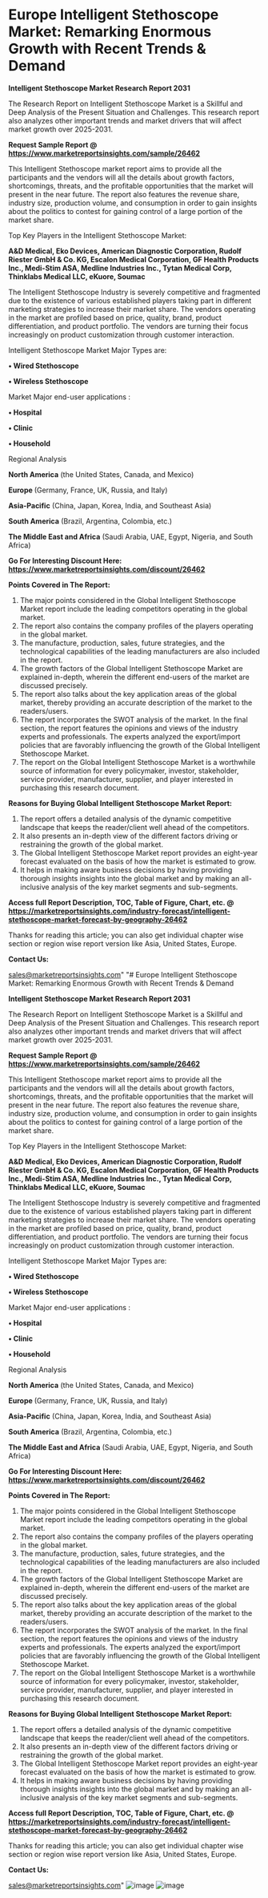  # Europe Intelligent Stethoscope Market: Remarking Enormous Growth with Recent Trends & Demand

<strong>Intelligent Stethoscope Market Research Report 2031</strong>

The Research Report on Intelligent Stethoscope Market is a Skillful and Deep Analysis of the Present Situation and Challenges. This research report also analyzes other important trends and market drivers that will affect market growth over 2025-2031.

<strong>Request Sample Report @ <a href=https://www.marketreportsinsights.com/sample/26462>https://www.marketreportsinsights.com/sample/26462</a></strong>

This Intelligent Stethoscope market report aims to provide all the participants and the vendors will all the details about growth factors, shortcomings, threats, and the profitable opportunities that the market will present in the near future. The report also features the revenue share, industry size, production volume, and consumption in order to gain insights about the politics to contest for gaining control of a large portion of the market share.

Top Key Players in the Intelligent Stethoscope Market:

<strong>A&D Medical, Eko Devices, American Diagnostic Corporation, Rudolf Riester GmbH & Co. KG, Escalon Medical Corporation, GF Health Products Inc., Medi-Stim ASA, Medline Industries Inc., Tytan Medical Corp, Thinklabs Medical LLC, eKuore, Soumac</strong>

The Intelligent Stethoscope Industry is severely competitive and fragmented due to the existence of various established players taking part in different marketing strategies to increase their market share. The vendors operating in the market are profiled based on price, quality, brand, product differentiation, and product portfolio. The vendors are turning their focus increasingly on product customization through customer interaction.

Intelligent Stethoscope Market Major Types are:

<strong>• Wired Stethoscope

• Wireless Stethoscope</strong>

Market Major end-user applications :

<strong>• Hospital

• Clinic

• Household</strong>

Regional Analysis

</u><strong><b>North America</b></strong> (the United States, Canada, and Mexico)

<strong><b>Europe </b></strong>(Germany, France, UK, Russia, and Italy)

<strong><b>Asia-Pacific</b></strong> (China, Japan, Korea, India, and Southeast Asia)

<strong><b>South America</b></strong> (Brazil, Argentina, Colombia, etc.)

<strong><b>The Middle East and Africa</b></strong> (Saudi Arabia, UAE, Egypt, Nigeria, and South Africa)

<strong>Go For Interesting Discount Here: <a href=https://www.marketreportsinsights.com/discount/26462>https://www.marketreportsinsights.com/discount/26462</a></strong>

<strong>Points Covered in The Report:</strong>
<ol>
  <li>The major points considered in the Global Intelligent Stethoscope Market report include the leading competitors operating in the global market.</li>
  <li>The report also contains the company profiles of the players operating in the global market.</li>
  <li>The manufacture, production, sales, future strategies, and the technological capabilities of the leading manufacturers are also included in the report.</li>
  <li>The growth factors of the Global Intelligent Stethoscope Market are explained in-depth, wherein the different end-users of the market are discussed precisely.</li>
  <li>The report also talks about the key application areas of the global market, thereby providing an accurate description of the market to the readers/users.</li>
  <li>The report incorporates the SWOT analysis of the market. In the final section, the report features the opinions and views of the industry experts and professionals. The experts analyzed the export/import policies that are favorably influencing the growth of the Global Intelligent Stethoscope Market.</li>
  <li>The report on the Global Intelligent Stethoscope Market is a worthwhile source of information for every policymaker, investor, stakeholder, service provider, manufacturer, supplier, and player interested in purchasing this research document.</li>
</ol>
<strong>Reasons for Buying Global Intelligent Stethoscope Market Report:</strong>

<ol>
  <li>The report offers a detailed analysis of the dynamic competitive landscape that keeps the reader/client well ahead of the competitors.</li>
  <li>It also presents an in-depth view of the different factors driving or restraining the growth of the global market.</li>
  <li>The Global Intelligent Stethoscope Market report provides an eight-year forecast evaluated on the basis of how the market is estimated to grow.</li>
  <li>It helps in making aware business decisions by having providing thorough insights insights into the global market and by making an all-inclusive analysis of the key market segments and sub-segments.</li>
</ol>
<strong>Access full Report Description, TOC, Table of Figure, Chart, etc. @ <a href=https://marketreportsinsights.com/industry-forecast/intelligent-stethoscope-market-forecast-by-geography-26462>https://marketreportsinsights.com/industry-forecast/intelligent-stethoscope-market-forecast-by-geography-26462</a></strong>


Thanks for reading this article; you can also get individual chapter wise section or region wise report version like Asia, United States, Europe.

<strong>Contact Us:</strong>

sales@marketreportsinsights.com"
"# Europe Intelligent Stethoscope Market: Remarking Enormous Growth with Recent Trends & Demand

<strong>Intelligent Stethoscope Market Research Report 2031</strong>

The Research Report on Intelligent Stethoscope Market is a Skillful and Deep Analysis of the Present Situation and Challenges. This research report also analyzes other important trends and market drivers that will affect market growth over 2025-2031.

<strong>Request Sample Report @ <a href=https://www.marketreportsinsights.com/sample/26462>https://www.marketreportsinsights.com/sample/26462</a></strong>

This Intelligent Stethoscope market report aims to provide all the participants and the vendors will all the details about growth factors, shortcomings, threats, and the profitable opportunities that the market will present in the near future. The report also features the revenue share, industry size, production volume, and consumption in order to gain insights about the politics to contest for gaining control of a large portion of the market share.

Top Key Players in the Intelligent Stethoscope Market:

<strong>A&D Medical, Eko Devices, American Diagnostic Corporation, Rudolf Riester GmbH & Co. KG, Escalon Medical Corporation, GF Health Products Inc., Medi-Stim ASA, Medline Industries Inc., Tytan Medical Corp, Thinklabs Medical LLC, eKuore, Soumac</strong>

The Intelligent Stethoscope Industry is severely competitive and fragmented due to the existence of various established players taking part in different marketing strategies to increase their market share. The vendors operating in the market are profiled based on price, quality, brand, product differentiation, and product portfolio. The vendors are turning their focus increasingly on product customization through customer interaction.

Intelligent Stethoscope Market Major Types are:

<strong>• Wired Stethoscope

• Wireless Stethoscope</strong>

Market Major end-user applications :

<strong>• Hospital

• Clinic

• Household</strong>

Regional Analysis

</u><strong><b>North America</b></strong> (the United States, Canada, and Mexico)

<strong><b>Europe </b></strong>(Germany, France, UK, Russia, and Italy)

<strong><b>Asia-Pacific</b></strong> (China, Japan, Korea, India, and Southeast Asia)

<strong><b>South America</b></strong> (Brazil, Argentina, Colombia, etc.)

<strong><b>The Middle East and Africa</b></strong> (Saudi Arabia, UAE, Egypt, Nigeria, and South Africa)

<strong>Go For Interesting Discount Here: <a href=https://www.marketreportsinsights.com/discount/26462>https://www.marketreportsinsights.com/discount/26462</a></strong>

<strong>Points Covered in The Report:</strong>
<ol>
  <li>The major points considered in the Global Intelligent Stethoscope Market report include the leading competitors operating in the global market.</li>
  <li>The report also contains the company profiles of the players operating in the global market.</li>
  <li>The manufacture, production, sales, future strategies, and the technological capabilities of the leading manufacturers are also included in the report.</li>
  <li>The growth factors of the Global Intelligent Stethoscope Market are explained in-depth, wherein the different end-users of the market are discussed precisely.</li>
  <li>The report also talks about the key application areas of the global market, thereby providing an accurate description of the market to the readers/users.</li>
  <li>The report incorporates the SWOT analysis of the market. In the final section, the report features the opinions and views of the industry experts and professionals. The experts analyzed the export/import policies that are favorably influencing the growth of the Global Intelligent Stethoscope Market.</li>
  <li>The report on the Global Intelligent Stethoscope Market is a worthwhile source of information for every policymaker, investor, stakeholder, service provider, manufacturer, supplier, and player interested in purchasing this research document.</li>
</ol>
<strong>Reasons for Buying Global Intelligent Stethoscope Market Report:</strong>

<ol>
  <li>The report offers a detailed analysis of the dynamic competitive landscape that keeps the reader/client well ahead of the competitors.</li>
  <li>It also presents an in-depth view of the different factors driving or restraining the growth of the global market.</li>
  <li>The Global Intelligent Stethoscope Market report provides an eight-year forecast evaluated on the basis of how the market is estimated to grow.</li>
  <li>It helps in making aware business decisions by having providing thorough insights insights into the global market and by making an all-inclusive analysis of the key market segments and sub-segments.</li>
</ol>
<strong>Access full Report Description, TOC, Table of Figure, Chart, etc. @ <a href=https://marketreportsinsights.com/industry-forecast/intelligent-stethoscope-market-forecast-by-geography-26462>https://marketreportsinsights.com/industry-forecast/intelligent-stethoscope-market-forecast-by-geography-26462</a></strong>


Thanks for reading this article; you can also get individual chapter wise section or region wise report version like Asia, United States, Europe.

<strong>Contact Us:</strong>

sales@marketreportsinsights.com"
![image](https://github.com/user-attachments/assets/96e06ac6-ee6f-4866-bcb4-3b57ec8378f2)
![image](https://github.com/user-attachments/assets/f61304f5-5d4b-4b1b-b926-f7afb515ed2c)
